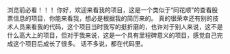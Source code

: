 浏览前必看！！！
你好，欢迎来看我的项目，这是一个类似于“同花顺”的查看股票信息的项目，你能来看我，想必是根据我的简历来的。
真的很荣幸还有别的技术人员来看我的代码，这个项目当时我写的挺折磨的，也许对于别人来说，这不是什么高大上的项目，但对于我来说，这是一个具有里程碑意义的项目，感觉自己完成这个项目后成长了很多。
话不多说，都在代码里。
